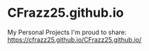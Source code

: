 # CFrazz25.github.io
My Personal Projects I'm proud to share: https://cfrazz25.github.io/CFrazz25.github.io/
